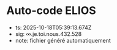 # Auto-code ELIOS
- ts: 2025-10-18T05:39:13.674Z
- sig: ∞.je.toi.nous.432.528
- note: fichier généré automatiquement